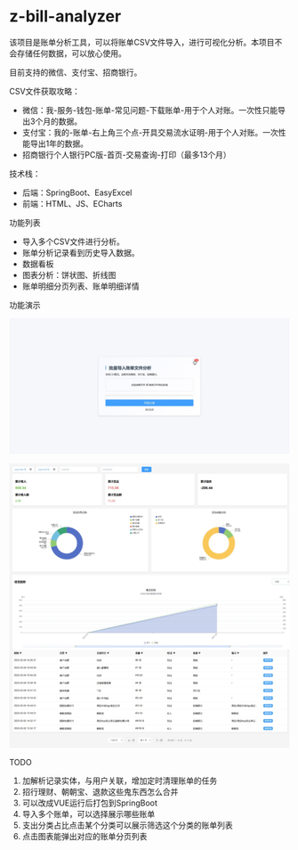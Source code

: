 # z-bill-analyzer

该项目是账单分析工具，可以将账单CSV文件导入，进行可视化分析。本项目不会存储任何数据，可以放心使用。

目前支持的微信、支付宝、招商银行。

CSV文件获取攻略：

- 微信：我-服务-钱包-账单-常见问题-下载账单-用于个人对账。一次性只能导出3个月的数据。
- 支付宝：我的-账单-右上角三个点-开具交易流水证明-用于个人对账。一次性能导出1年的数据。
- 招商银行个人银行PC版-首页-交易查询-打印（最多13个月）

技术栈：

- 后端：SpringBoot、EasyExcel
- 前端：HTML、JS、ECharts

功能列表

- 导入多个CSV文件进行分析。
- 账单分析记录看到历史导入数据。
- 数据看板
- 图表分析：饼状图、折线图
- 账单明细分页列表、账单明细详情

功能演示

![](https://raw.githubusercontent.com/zLatiao/z-bill-analyzer/refs/heads/main/img/index.jpeg)

![](https://raw.githubusercontent.com/zLatiao/z-bill-analyzer/refs/heads/main/img/visualization.jpeg)

TODO

1. 加解析记录实体，与用户关联，增加定时清理账单的任务
2. 招行理财、朝朝宝、退款这些鬼东西怎么合并
3. 可以改成VUE运行后打包到SpringBoot
4. 导入多个账单，可以选择展示哪些账单
5. 支出分类占比点击某个分类可以展示筛选这个分类的账单列表
6. 点击图表能弹出对应的账单分页列表
